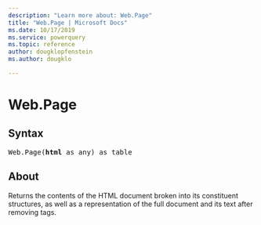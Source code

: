 ```yaml
---
description: "Learn more about: Web.Page"
title: "Web.Page | Microsoft Docs"
ms.date: 10/17/2019
ms.service: powerquery
ms.topic: reference
author: dougklopfenstein
ms.author: dougklo

---
```

# Web.Page

## Syntax

<pre>
Web.Page(<b>html</b> as any) as table
</pre> 
  
## About  
Returns the contents of the HTML document broken into its constituent structures, as well as a representation of the full document and its text after removing tags.  

